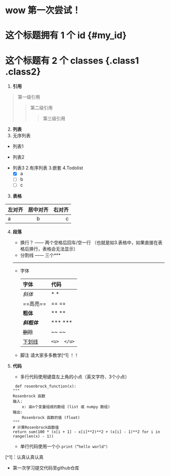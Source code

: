 # wow 第一次尝试！
# 这个标题拥有 1 个 id {#my_id}

# 这个标题有 2 个 classes {.class1 .class2}

1. **引用**
>  第一级引用
>> 第二级引用
>>> 第三级引用

2. **列表**
  1. 无序列表
  - 列表1
  + 列表2
  * 列表3
  2.有序列表
  3.嵌套
  4.Todolist
    - [x] a
    - [ ] b
    - [ ] c

3. **表格**  
   
| 左对齐 | 居中对齐 | 右对齐 |
| :----- | :-----: | -----: |
|    a   |   b     |    c   |

4. **段落**

    - 换行？ —— 两个空格后回车/空一行  （也就是如3.表格中，如果直接在表格后换行，表格会无法显示）
    - 分割线 —— 三个*** 
    ***  
    - 字体  
      
        |   字体   |   代码 |
        |   :---  | :--- |
        | *斜体*   |  * *  |
        | ==高亮== | == == | 
        | **粗体** | ** ** |
        | ***斜粗体***| *** *** |
        | ~~删除~~ | ~~ ~~ |
        | <u>下划线</u>| ```<u>  </u>```|
    - 脚注
      请大家多多教学[^1] ！！

5. **代码**  
     - 多行代码使用键盘左上角的小点（英文字符、3个小点）
    ```
     def rosenbrock_function(x):
    """
    Rosenbrock 函数
    输入:
        x: 由n个变量组成的数组 (list 或 numpy 数组)
    输出:
        Rosenbrock 函数的值 (float)
    """
    # 计算Rosenbrock函数值
    return sum(100 * (x[i + 1] - x[i]**2)**2 + (x[i] - 1)**2 for i in range(len(x) - 1))
    ```
    - 单行代码使用一个小
    `print（“hello world"）`



[^1]：认真认真认真

- 第一次学习提交代码至github仓库
